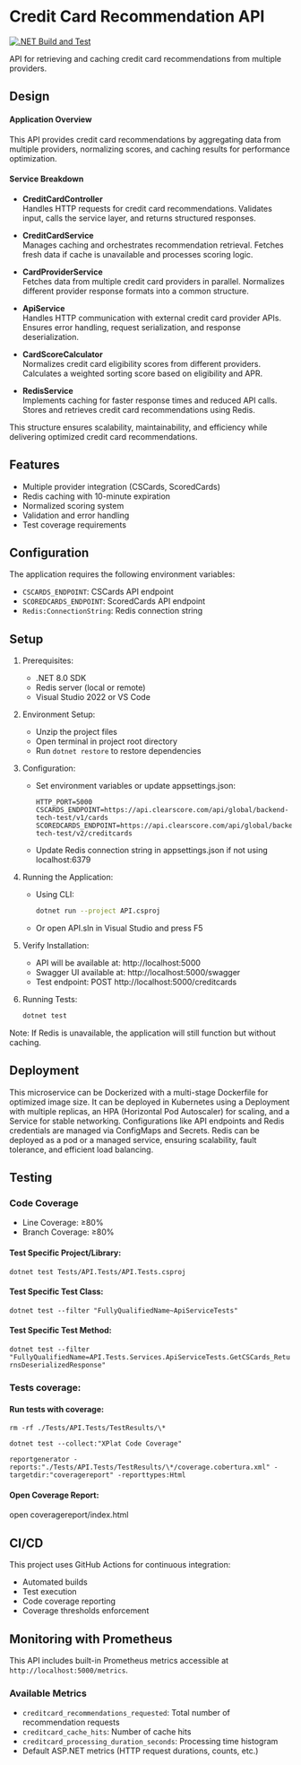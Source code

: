 # Credit Card Recommendation API

[![.NET Build and Test](https://github.com/DavidKielty1/CS.BE-Test.Lean-Solution/actions/workflows/dotnet.yml/badge.svg)](https://github.com/DavidKielty1/CS.BE-Test.Lean-Solution/actions/workflows/dotnet.yml)

API for retrieving and caching credit card recommendations from multiple providers.

## Design

#### Application Overview

This API provides credit card recommendations by aggregating data from multiple providers, normalizing scores, and caching results for performance optimization.

#### Service Breakdown

- **CreditCardController**  
  Handles HTTP requests for credit card recommendations.
  Validates input, calls the service layer, and returns structured responses.

- **CreditCardService**  
  Manages caching and orchestrates recommendation retrieval.
  Fetches fresh data if cache is unavailable and processes scoring logic.

- **CardProviderService**  
  Fetches data from multiple credit card providers in parallel.
  Normalizes different provider response formats into a common structure.

- **ApiService**  
  Handles HTTP communication with external credit card provider APIs.
  Ensures error handling, request serialization, and response deserialization.

- **CardScoreCalculator**  
  Normalizes credit card eligibility scores from different providers.
  Calculates a weighted sorting score based on eligibility and APR.

- **RedisService**  
  Implements caching for faster response times and reduced API calls.
  Stores and retrieves credit card recommendations using Redis.

This structure ensures scalability, maintainability, and efficiency while delivering optimized credit card recommendations.

## Features

- Multiple provider integration (CSCards, ScoredCards)
- Redis caching with 10-minute expiration
- Normalized scoring system
- Validation and error handling
- Test coverage requirements

## Configuration

The application requires the following environment variables:

- `CSCARDS_ENDPOINT`: CSCards API endpoint
- `SCOREDCARDS_ENDPOINT`: ScoredCards API endpoint
- `Redis:ConnectionString`: Redis connection string

## Setup

1. Prerequisites:

   - .NET 8.0 SDK
   - Redis server (local or remote)
   - Visual Studio 2022 or VS Code

2. Environment Setup:

   - Unzip the project files
   - Open terminal in project root directory
   - Run `dotnet restore` to restore dependencies

3. Configuration:

   - Set environment variables or update appsettings.json:
     ```
     HTTP_PORT=5000
     CSCARDS_ENDPOINT=https://api.clearscore.com/api/global/backend-tech-test/v1/cards
     SCOREDCARDS_ENDPOINT=https://api.clearscore.com/api/global/backend-tech-test/v2/creditcards
     ```
   - Update Redis connection string in appsettings.json if not using localhost:6379

4. Running the Application:

   - Using CLI:
     ```bash
     dotnet run --project API.csproj
     ```
   - Or open API.sln in Visual Studio and press F5

5. Verify Installation:

   - API will be available at: http://localhost:5000
   - Swagger UI available at: http://localhost:5000/swagger
   - Test endpoint: POST http://localhost:5000/creditcards

6. Running Tests:
   ```bash
   dotnet test
   ```

Note: If Redis is unavailable, the application will still function but without caching.

## Deployment

This microservice can be Dockerized with a multi-stage Dockerfile for optimized image size. It can be deployed in Kubernetes using a Deployment with multiple replicas, an HPA (Horizontal Pod Autoscaler) for scaling, and a Service for stable networking. Configurations like API endpoints and Redis credentials are managed via ConfigMaps and Secrets. Redis can be deployed as a pod or a managed service, ensuring scalability, fault tolerance, and efficient load balancing.

## Testing

### Code Coverage

- Line Coverage: ≥80%
- Branch Coverage: ≥80%

#### Test Specific Project/Library:

`dotnet test Tests/API.Tests/API.Tests.csproj`

#### Test Specific Test Class:

`dotnet test --filter "FullyQualifiedName~ApiServiceTests"`

#### Test Specific Test Method:

`dotnet test --filter "FullyQualifiedName=API.Tests.Services.ApiServiceTests.GetCSCards_ReturnsDeserializedResponse"`

### Tests coverage:

#### Run tests with coverage:

`rm -rf ./Tests/API.Tests/TestResults/\*`

`dotnet test --collect:"XPlat Code Coverage"`

`reportgenerator -reports:"./Tests/API.Tests/TestResults/\*/coverage.cobertura.xml" -targetdir:"coveragereport" -reporttypes:Html`

#### Open Coverage Report:

open coveragereport/index.html

## CI/CD

This project uses GitHub Actions for continuous integration:

- Automated builds
- Test execution
- Code coverage reporting
- Coverage thresholds enforcement

## Monitoring with Prometheus

This API includes built-in Prometheus metrics accessible at `http://localhost:5000/metrics`.

### Available Metrics

- `creditcard_recommendations_requested`: Total number of recommendation requests
- `creditcard_cache_hits`: Number of cache hits
- `creditcard_processing_duration_seconds`: Processing time histogram
- Default ASP.NET metrics (HTTP request durations, counts, etc.)
